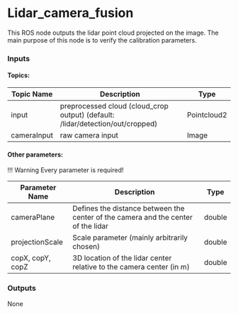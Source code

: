 # Lidar_camera_fusion

This ROS node outputs the lidar point cloud projected on the image. The main purpose of this node is to verify the calibration parameters.

### Inputs

#### Topics:

|  Topic Name |  Description  |  Type  |
|-----------------|---------------|--------|
|  input  	|  preprocessed cloud (cloud_crop output) (default: /lidar/detection/out/cropped)	| Pointcloud2 |
|  cameraInput  	|  raw camera input	| Image |

#### Other parameters:

!!! Warning
    Every parameter is required!

|  Parameter Name |  Description  |  Type  |
|-----------------|---------------|--------|
| cameraPlane | Defines the distance between the center of the camera and the center of the lidar | double |
| projectionScale | Scale parameter (mainly arbitrarily chosen) | double |
| copX, copY, copZ | 3D location of the lidar center relative to the camera center (in m) | double |


### Outputs

None


